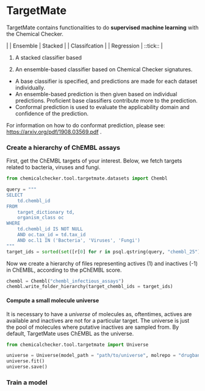 # TargetMate

TargetMate contains functionalities to do **supervised machine learning** with the Chemical Checker.

| | Ensemble | Stacked |
| Classifcation | 
| Regression | ::tick:: |

1. A stacked classifier based 

1. An ensemble-based classifier based on Chemical Checker signatures.

* A base classifier is specified, and predictions are made for each dataset individually.
* An ensemble-based prediction is then given based on individual
predictions. Proficient base classifiers contribute more to the prediction.
* Conformal prediction is used to evaluate the applicability domain and confidence of the prediction.

For information on how to do conformat prediction, please see: https://arxiv.org/pdf/1908.03569.pdf .

### Create a hierarchy of ChEMBL assays

First, get the ChEMBL targets of your interest. Below, we fetch targets related to bacteria, viruses and fungi.

```python
from chemicalchecker.tool.targetmate.datasets import Chembl

query = """
SELECT
    td.chembl_id
FROM
    target_dictionary td,
    organism_class oc
WHERE
    td.chembl_id IS NOT NULL
    AND oc.tax_id = td.tax_id
    AND oc.l1 IN ('Bacteria', 'Viruses', 'Fungi')
"""
target_ids = sorted(set([r[0] for r in psql.qstring(query, "chembl_25")]))
```

Now we create a hierarchy of files representing actives (1) and inactives (-1) in ChEMBL, according to the pChEMBL score.

```python
chembl = Chembl("chembl_infectious_assays")
chembl.write_folder_hierarchy(target_chembl_ids = target_ids)
```
#### Compute a small molecule universe

It is necessary to have a _universe_ of molecules as, oftentimes, actives are available and inactives are not for a particular target. The universe is just the pool of molecules where putative inactives are sampled from. By default, TargetMate uses ChEMBL as the universe.

```python
from chemicalchecker.tool.targetmate import Universe

universe = Universe(model_path = "path/to/universe", molrepo = "drugbank")
universe.fit()
universe.save()
```

### Train a model

```python



```


